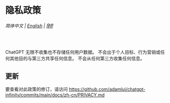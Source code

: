 # 隐私政策

###### 简体中文 | [English](../PRIVACY.md) | [हिंदी](../hi/PRIVACY.md)

<br>

ChatGPT 无限不收集也不存储任何用户数据。 不会出于个人目标、行为营销或任何其他目的与第三方共享任何信息。 不会从任何第三方收集任何信息。

## 更新

要查看对此政策的修订，请访问 https://github.com/adamlui/chatgpt-infinity/commits/main/docs/zh-cn/PRIVACY.md
